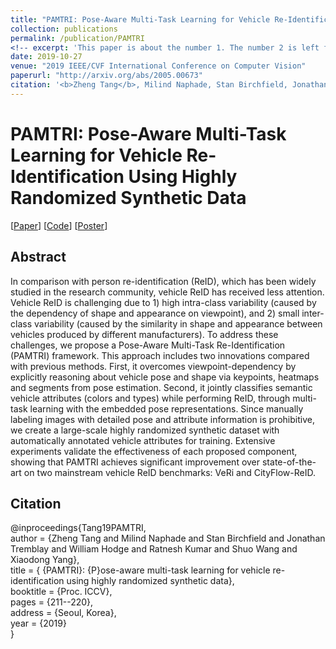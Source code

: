 ```yaml
---
title: "PAMTRI: Pose-Aware Multi-Task Learning for Vehicle Re-Identification Using Highly Randomized Synthetic Data"
collection: publications
permalink: /publication/PAMTRI
<!-- excerpt: 'This paper is about the number 1. The number 2 is left for future work.' -->
date: 2019-10-27
venue: "2019 IEEE/CVF International Conference on Computer Vision"
paperurl: "http://arxiv.org/abs/2005.00673"
citation: '<b>Zheng Tang</b>, Milind Naphade, Stan Birchfield, Jonathan Tremblay, William Hodge, Ratnesh Kumar, Shuo Wang and Xiaodong Yang. "PAMTRI: Pose-Aware Multi-Task Learning for Vehicle Re-Identification Using Highly Randomized Synthetic Data". <i>Proceedings of 2019 IEEE/CVF International Conference on Computer Vision (ICCV 2019)</i>. pp. 211-220. 2019.'
---
```

# PAMTRI: Pose-Aware Multi-Task Learning for Vehicle Re-Identification Using Highly Randomized Synthetic Data

[<a href="http://arxiv.org/abs/2005.00673">Paper</a>]
[<a href="https://github.com/NVlabs/PAMTRI">Code</a>]
[<a href="https://zhengthomastang.github.io/files/PAMTRI_poster.png">Poster</a>]


## Abstract
In comparison with person re-identification (ReID), which has been widely studied in the research community, vehicle ReID has received less attention. Vehicle ReID is challenging due to 1) high intra-class variability (caused by the dependency of shape and appearance on viewpoint), and 2) small inter-class variability (caused by the similarity in shape and appearance between vehicles produced by different manufacturers). To address these challenges, we propose a Pose-Aware Multi-Task Re-Identification (PAMTRI) framework. This approach includes two innovations compared with previous methods. First, it overcomes viewpoint-dependency by explicitly reasoning about vehicle pose and shape via keypoints, heatmaps and segments from pose estimation. Second, it jointly classifies semantic vehicle attributes (colors and types) while performing ReID, through multi-task learning with the embedded pose representations. Since manually labeling images with detailed pose and attribute information is prohibitive, we create a large-scale highly randomized synthetic dataset with automatically annotated vehicle attributes for training. Extensive experiments validate the effectiveness of each proposed component, showing that PAMTRI achieves significant improvement over state-of-the-art on two mainstream vehicle ReID benchmarks: VeRi and CityFlow-ReID.


## Citation
@inproceedings{Tang19PAMTRI,  
author = {Zheng Tang and Milind Naphade and Stan Birchfield and Jonathan Tremblay and William Hodge and Ratnesh Kumar and Shuo Wang and Xiaodong Yang},  
title = { {PAMTRI}: {P}ose-aware multi-task learning for vehicle re-identification using highly randomized synthetic data},  
booktitle = {Proc. ICCV},  
pages = {211--220},  
address = {Seoul, Korea},  
year = {2019}  
}
